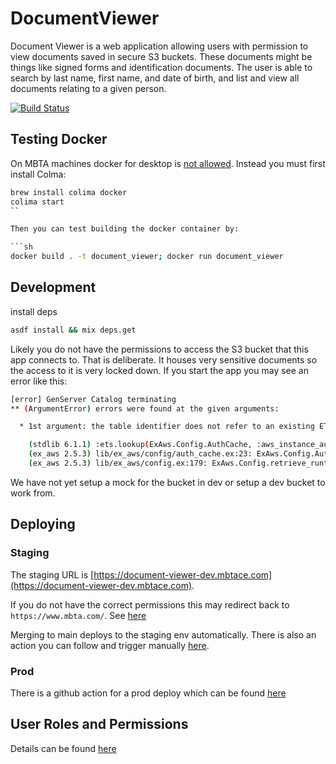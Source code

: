 # DocumentViewer

Document Viewer is a web application allowing users with permission to view documents saved in secure S3 buckets. These documents might be things like signed forms and identification documents. The user is able to search by last name, first name, and date of birth, and list and view all documents relating to a given person.

[![Build Status](https://github.com/mbta/document_viewer/actions/workflows/elixir.yml/badge.svg)](https://github.com/mbta/document_viewer/actions/workflows/elixir.yml)

## Testing Docker

On MBTA machines docker for desktop is [not allowed](https://github.com/mbta/technology-docs/blob/main/rfcs/accepted/0010-docker-desktop-replacement.md). Instead you must first install Colma:

```sh
brew install colima docker
colima start
``

Then you can test building the docker container by:

```sh
docker build . -t document_viewer; docker run document_viewer
```

## Development

install deps
```sh
asdf install && mix deps.get
```

Likely you do not have the permissions to access the S3 bucket that this app connects to. That is deliberate. It houses very sensitive documents so the access to it is very locked down. If you start the app you may see an error like this:

```sh
[error] GenServer Catalog terminating
** (ArgumentError) errors were found at the given arguments:

  * 1st argument: the table identifier does not refer to an existing ETS table

    (stdlib 6.1.1) :ets.lookup(ExAws.Config.AuthCache, :aws_instance_auth)
    (ex_aws 2.5.3) lib/ex_aws/config/auth_cache.ex:23: ExAws.Config.AuthCache.get/1
    (ex_aws 2.5.3) lib/ex_aws/config.ex:179: ExAws.Config.retrieve_runtime_value/2
```

We have not yet setup a mock for the bucket in dev or setup a dev bucket to work from.

## Deploying

### Staging

The staging URL is [https://document-viewer-dev.mbtace.com](https://document-viewer-dev.mbtace.com).

If you do not have the correct permissions this may redirect back to `https://www.mbta.com/`. See [here](https://github.com/mbta/document_viewer/blob/main/lib/document_viewer_web/ensure_document_viewer_group.ex)

Merging to main deploys to the staging env automatically. There is also an action you can follow and trigger manually [here](https://github.com/mbta/document_viewer/actions/workflows/deploy-dev.yml).

### Prod

There is a github action for a prod deploy which can be found [here](https://github.com/mbta/document_viewer/actions/workflows/deploy-prod.yml)

## User Roles and Permissions

Details can be found [here](https://www.notion.so/mbta-downtown-crossing/Document-viewer-Roles-Groups-Users-130f5d8d11ea80c8b99bc40ed995171a)
